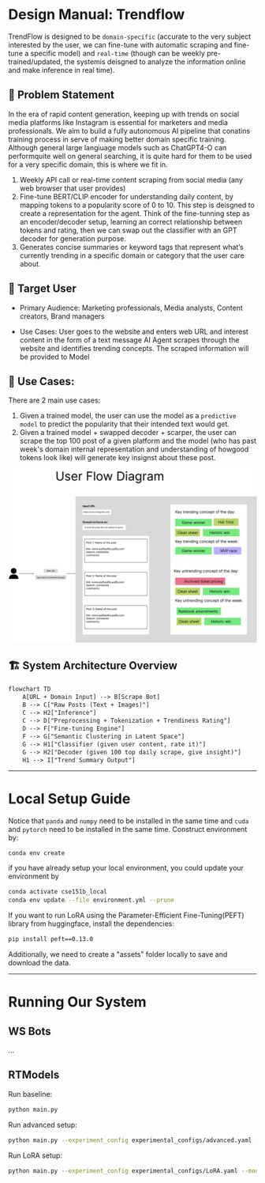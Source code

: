 # Design Manual: Trendflow
TrendFlow is designed to be `domain-specific` (accurate to the very subject interested by the user, we can fine-tune with automatic scraping and fine-tune a specific model) and `real-time` (though can be weekly pre-trained/updated, the systemis deisgned to analyze the information online and make inference in real time).

## 🎯 Problem Statement
In the era of rapid content generation, keeping up with trends on social media platforms like Instagram is essential for marketers and media professionals. We aim to build a fully autonomous AI pipeline that conatins training process in serve of making better domain specific training. Although general large langiuage models such as ChatGPT4-O can performquite well on general searching, it is quite hard for them to be used for a very specific domain, this is where we fit in.

1. Weekly API call or real-time content scraping from social media (any web browser that user provides)
2. Fine-tune BERT/CLIP encoder for understanding daily content, by mapping tokens to a popularity score of 0 to 10. This step is deisgned to create a representation for the agent. Think of the fine-tunning step as an encoder/decoder setup, learning an correct relationship between tokens and rating, then we can swap out the classifier with an GPT decoder for generation purpose.
3. Generates concise summaries or keyword tags that represent what’s currently trending in a specific domain or category that the user care about.

## 🧠 Target User
- Primary Audience: Marketing professionals, Media analysts, Content creators, Brand managers

- Use Cases: User goes to the website and enters web URL and interest content in the form of a text message AI Agent scrapes through the website and identifies trending concepts. The scraped information will be provided to Model

## 👤 Use Cases:
There are 2 main use cases:
1. Given a trained model, the user can use the model as a `predictive model` to predict the popularity that their intended text would get.
2. Given a trained model + swapped decoder + scarper, the user can scrape the top 100 post of a given platform and the model (who has past week's domain internal representation and understanding of howgood tokens look like) will generate key insignst about these post.

![User Interaction Flow](assets/images/User_Digram.png)

## 🏗️ System Architecture Overview

```mermaid
flowchart TD
    A[URL + Domain Input] --> B[Scrape Bot]
    B --> C["Raw Posts (Text + Images)"]
    C --> H2["Inference"]
    C --> D["Preprocessing + Tokenization + Trendiness Rating"]
    D --> F["Fine-tuning Engine"]
    F --> G["Semantic Clustering in Latent Space"]
    G --> H1["Classifier (given user content, rate it)"]
    G --> H2["Decoder (given 100 top daily scrape, give insight)"]
    H1 --> I["Trend Summary Output"]

```

---

# Local Setup Guide
Notice that `panda` and `numpy` need to be installed in the same time and `cuda` and `pytorch` need to be installed in the same time. Construct environment by:

```bash
conda env create
```
if you have already setup your local environment, you could update your environment by

```bash
conda activate cse151b_local
conda env update --file environment.yml --prune
```

If you want to run LoRA using the Parameter-Efficient Fine-Tuning(PEFT) library from huggingface, install the dependencies:
```bash
pip install peft==0.13.0
```

Additionally, we need to create a "assets" folder locally to save and download the data.

---

# Running Our System

## WS Bots
...

## RTModels

Run baseline:
```bash
python main.py
```

Run advanced setup:
```bash
python main.py --experiment_config experimental_configs/advanced.yaml --model_config model_configs/advanced.yaml

```

Run LoRA setup:
```bash
python main.py --experiment_config experimental_configs/LoRA.yaml --model_config model_configs/LoRA.yaml
```
